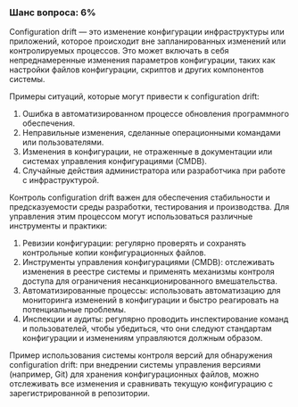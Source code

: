### Шанс вопроса: 6%

Configuration drift — это изменение конфигурации инфраструктуры или приложений, которое происходит вне запланированных изменений или контролируемых процессов. Это может включать в себя непреднамеренные изменения параметров конфигурации, таких как настройки файлов конфигурации, скриптов и других компонентов системы.

Примеры ситуаций, которые могут привести к configuration drift:
1. Ошибка в автоматизированном процессе обновления программного обеспечения.
2. Неправильные изменения, сделанные операционными командами или пользователями.
3. Изменения в конфигурации, не отраженные в документации или системах управления конфигурациями (CMDB).
4. Случайные действия администратора или разработчика при работе с инфраструктурой.

Контроль configuration drift важен для обеспечения стабильности и предсказуемости среды разработки, тестирования и производства. Для управления этим процессом могут использоваться различные инструменты и практики:
1. Ревизии конфигурации: регулярно проверять и сохранять контрольные копии конфигурационных файлов.
2. Инструменты управления конфигурациями (CMDB): отслеживать изменения в реестре системы и применять механизмы контроля доступа для ограничения несанкционированного вмешательства.
3. Автоматизированные процессы: использовать автоматизацию для мониторинга изменений в конфигурации и быстро реагировать на потенциальные проблемы.
4. Инспекции и аудиты: регулярно проводить инспектирование команд и пользователей, чтобы убедиться, что они следуют стандартам конфигурации и изменениям управляются должным образом.

Пример использования системы контроля версий для обнаружения configuration drift: при внедрении системы управления версиями (например, Git) для хранения конфигурационных файлов, можно отслеживать все изменения и сравнивать текущую конфигурацию с зарегистрированной в репозитории.